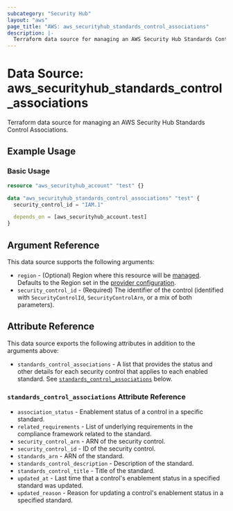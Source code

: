 ```yaml
---
subcategory: "Security Hub"
layout: "aws"
page_title: "AWS: aws_securityhub_standards_control_associations"
description: |-
  Terraform data source for managing an AWS Security Hub Standards Control Associations.
---
```


# Data Source: aws_securityhub_standards_control_associations

Terraform data source for managing an AWS Security Hub Standards Control Associations.

## Example Usage

### Basic Usage

```terraform
resource "aws_securityhub_account" "test" {}

data "aws_securityhub_standards_control_associations" "test" {
  security_control_id = "IAM.1"

  depends_on = [aws_securityhub_account.test]
}
```

## Argument Reference

This data source supports the following arguments:

* `region` - (Optional) Region where this resource will be [managed](https://docs.aws.amazon.com/general/latest/gr/rande.html#regional-endpoints). Defaults to the Region set in the [provider configuration](https://registry.terraform.io/providers/hashicorp/aws/latest/docs#aws-configuration-reference).
* `security_control_id` - (Required) The identifier of the control (identified with `SecurityControlId`, `SecurityControlArn`, or a mix of both parameters).

## Attribute Reference

This data source exports the following attributes in addition to the arguments above:

* `standards_control_associations` - A list that provides the status and other details for each security control that applies to each enabled standard.
See [`standards_control_associations`](#standards_control_associations-attribute-reference) below.

### `standards_control_associations` Attribute Reference

* `association_status` - Enablement status of a control in a specific standard.
* `related_requirements` - List of underlying requirements in the compliance framework related to the standard.
* `security_control_arn` - ARN of the security control.
* `security_control_id` - ID of the security control.
* `standards_arn` - ARN of the standard.
* `standards_control_description` - Description of the standard.
* `standards_control_title` - Title of the standard.
* `updated_at` - Last time that a control's enablement status in a specified standard was updated.
* `updated_reason` - Reason for updating a control's enablement status in a specified standard.
